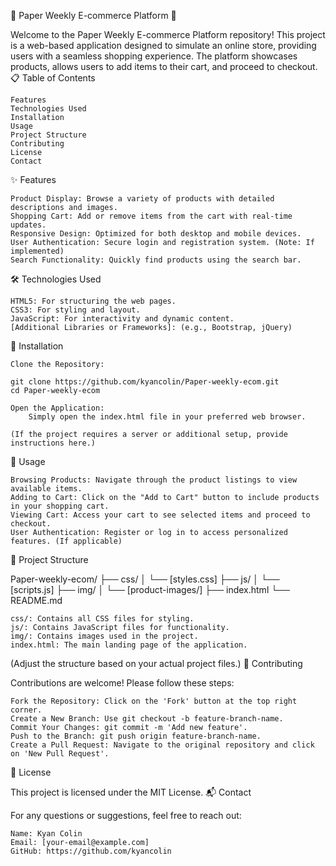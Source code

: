 📰 Paper Weekly E-commerce Platform 🛒

Welcome to the Paper Weekly E-commerce Platform repository! This project is a web-based application designed to simulate an online store, providing users with a seamless shopping experience. The platform showcases products, allows users to add items to their cart, and proceed to checkout.
📋 Table of Contents

    Features
    Technologies Used
    Installation
    Usage
    Project Structure
    Contributing
    License
    Contact

✨ Features

    Product Display: Browse a variety of products with detailed descriptions and images.
    Shopping Cart: Add or remove items from the cart with real-time updates.
    Responsive Design: Optimized for both desktop and mobile devices.
    User Authentication: Secure login and registration system. (Note: If implemented)
    Search Functionality: Quickly find products using the search bar.

🛠️ Technologies Used

    HTML5: For structuring the web pages.
    CSS3: For styling and layout.
    JavaScript: For interactivity and dynamic content.
    [Additional Libraries or Frameworks]: (e.g., Bootstrap, jQuery)

🚀 Installation

    Clone the Repository:

    git clone https://github.com/kyancolin/Paper-weekly-ecom.git
    cd Paper-weekly-ecom

    Open the Application:
        Simply open the index.html file in your preferred web browser.

    (If the project requires a server or additional setup, provide instructions here.)

📖 Usage

    Browsing Products: Navigate through the product listings to view available items.
    Adding to Cart: Click on the "Add to Cart" button to include products in your shopping cart.
    Viewing Cart: Access your cart to see selected items and proceed to checkout.
    User Authentication: Register or log in to access personalized features. (If applicable)

📂 Project Structure

Paper-weekly-ecom/
├── css/
│   └── [styles.css]
├── js/
│   └── [scripts.js]
├── img/
│   └── [product-images/]
├── index.html
└── README.md

    css/: Contains all CSS files for styling.
    js/: Contains JavaScript files for functionality.
    img/: Contains images used in the project.
    index.html: The main landing page of the application.

(Adjust the structure based on your actual project files.)
🤝 Contributing

Contributions are welcome! Please follow these steps:

    Fork the Repository: Click on the 'Fork' button at the top right corner.
    Create a New Branch: Use git checkout -b feature-branch-name.
    Commit Your Changes: git commit -m 'Add new feature'.
    Push to the Branch: git push origin feature-branch-name.
    Create a Pull Request: Navigate to the original repository and click on 'New Pull Request'.

📜 License

This project is licensed under the MIT License.
📬 Contact

For any questions or suggestions, feel free to reach out:

    Name: Kyan Colin
    Email: [your-email@example.com]
    GitHub: https://github.com/kyancolin
